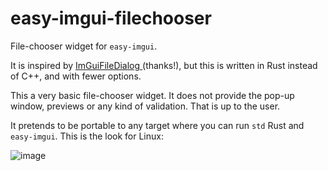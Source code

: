 # easy-imgui-filechooser

File-chooser widget for `easy-imgui`.

It is inspired by [ImGuiFileDialog ][1] (thanks!), but this is written in Rust instead of C++, and with fewer options.

This a very basic file-chooser widget. It does not provide the pop-up window, previews or any kind of validation. That is up to the user.

It pretends to be portable to any target where you can run `std` Rust and `easy-imgui`. This is the look for Linux:

![image](https://github.com/rodrigorc/easy-imgui-rs/assets/1128630/275230fd-cee7-446d-a5ab-646e333a3cdb)


[1]: https://github.com/aiekick/ImGuiFileDialog 
